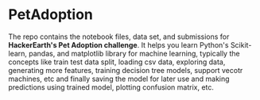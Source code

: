 # PetAdoption
The repo contains the notebook files, data set, and submissions for <b>HackerEarth's Pet Adoption challenge</b>.
It helps you learn Python's Scikit-learn, pandas, and matplotlib library for machine learning, typically the concepts like train test data split, loading csv data, exploring data, generating more features, training decision tree models, support vecotr machines, etc and finally saving the model for later use and making predictions using trained model, plotting confusion matrix, etc.
